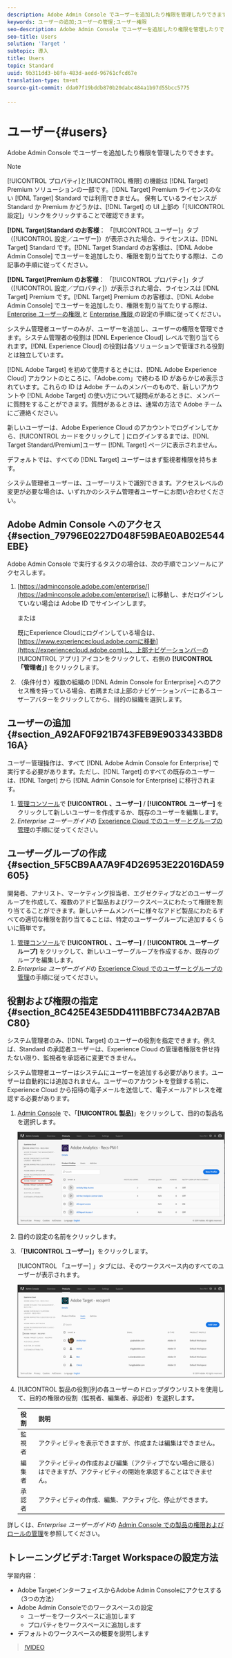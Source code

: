 ```yaml
---
description: Adobe Admin Console でユーザーを追加したり権限を管理したりできます。
keywords: ユーザーの追加;ユーザーの管理;ユーザー権限
seo-description: Adobe Admin Console でユーザーを追加したり権限を管理したりできます。
seo-title: Users
solution: 'Target '
subtopic: 導入
title: Users
topic: Standard
uuid: 9b311dd3-b8fa-483d-aedd-96761cfcd67e
translation-type: tm+mt
source-git-commit: dda07f19bddb870b20dabc484a1b97d55bcc5775

---
```



# ユーザー{#users}

Adobe Admin Console でユーザーを追加したり権限を管理したりできます。

>[!NOTE]
>
>[!UICONTROL プロパティ]と[!UICONTROL 権限] の機能は [!DNL Target] Premium ソリューションの一部です。[!DNL Target] Premium ライセンスのない [!DNL Target] Standard では利用できません。
>保有しているライセンスが Standard か Premium かどうかは、[!DNL Target] の UI 上部の「[!UICONTROL 設定]」リンクをクリックすることで確認できます。
>
>**[!DNL Target]Standard のお客様**： 「[!UICONTROL ユーザー]」タブ（[!UICONTROL 設定／ユーザー]）が表示された場合、ライセンスは、[!DNL Target] Standard です。[!DNL Target Standard のお客様は、[!DNL Adobe Admin Console] でユーザーを追加したり、権限を割り当てたりする際は、この記事の手順に従ってください。
>
>**[!DNL Target]Premium のお客様**： 「[!UICONTROL プロパティ]」タブ（[!UICONTROL 設定／プロパティ]）が表示された場合、ライセンスは [!DNL Target] Premium です。[!DNL Target] Premium のお客様は、[!DNL Adobe Admin Console] でユーザーを追加したり、権限を割り当てたりする際は、[ Enterprise ユーザーの権限 ](/help/administrating-target/c-user-management/property-channel/property-channel.md) と [Enterprise 権限 ](/help/administrating-target/c-user-management/property-channel/properties-overview.md) の設定の手順に従ってください。

システム管理者ユーザーのみが、ユーザーを追加し、ユーザーの権限を管理できます。システム管理者の役割は [!DNL Experience Cloud] レベルで割り当てられます。[!DNL Experience Cloud] の役割は各ソリューションで管理される役割とは独立しています。

[!DNL Adobe Target] を初めて使用するときには、[!DNL Adobe Experience Cloud] アカウントのところに、「Adobe.com」で終わる ID があらかじめ表示されています。これらの ID は Adobe チームのメンバーのもので、新しいアカウントや [!DNL Adobe Target] の使い方について疑問点があるときに、メンバーに質問をすることができます。質問があるときは、通常の方法で Adobe チームにご連絡ください。

新しいユーザーは、Adobe Experience Cloud のアカウントでログインしてから、[!UICONTROL  カードをクリックして ] にログインするまでは、[!DNL Target Standard/Premium]ユーザー [!DNL Target] ページに表示されません。

デフォルトでは、すべての [!DNL Target] ユーザーはまず監視者権限を持ちます。

システム管理者ユーザーは、ユーザーリストで識別できます。アクセスレベルの変更が必要な場合は、いずれかのシステム管理者ユーザーにお問い合わせください。

## Adobe Admin Console へのアクセス {#section_79796E0227D048F59BAE0AB02E544EBE}

Adobe Admin Console で実行するタスクの場合は、次の手順でコンソールにアクセスします。

1. [https://adminconsole.adobe.com/enterprise/](https://adminconsole.adobe.com/enterprise/) に移動し、まだログインしていない場合は Adobe ID でサインインします。

   または

   既にExperience Cloudにログインしている場合は、 [https://www.experiencecloud.adobe.comに移動](https://experiencecloud.adobe.com)し、上部ナビゲーションバーの [!UICONTROL アプリ] アイコンをクリックして、右側の **[!UICONTROL 「管理者」]** をクリックします。

1. （条件付き）複数の組織の [!DNL Admin Console for Enterprise] へのアクセス権を持っている場合、右隅または上部のナビゲーションバーにあるユーザーアバターをクリックしてから、目的の組織を選択します。

## ユーザーの追加 {#section_A92AF0F921B743FEB9E9033433BD816A}

ユーザー管理操作は、すべて [!DNL Adobe Admin Console for Enterprise] で実行する必要があります。ただし、[!DNL Target] のすべての既存のユーザーは、[!DNL Target] から [!DNL Admin Console for Enterprise] に移行されます。

1. [管理コンソール](../../../administrating-target/c-user-management/c-user-management/user-management.md#section_79796E0227D048F59BAE0AB02E544EBE)で **[!UICONTROL 、ユーザー]** / **[!UICONTROL ユーザー]** をクリックして新しいユーザーを作成するか、既存のユーザーを編集します。
1. *Enterprise ユーザーガイド*の [Experience Cloud でのユーザーとグループの管理](https://helpx.adobe.com/enterprise/help/users.html)の手順に従ってください。

## ユーザーグループの作成 {#section_5F5CB9AA7A9F4D26953E22016DA59605}

開発者、アナリスト、マーケティング担当者、エグゼクティブなどのユーザーグループを作成して、複数のアドビ製品およびワークスペースにわたって権限を割り当てることができます。新しいチームメンバーに様々なアドビ製品にわたるすべての適切な権限を割り当てることは、特定のユーザーグループに追加するくらいに簡単です。

1. [管理コンソール](../../../administrating-target/c-user-management/c-user-management/user-management.md#section_79796E0227D048F59BAE0AB02E544EBE)で **[!UICONTROL 、ユーザー]** / **[!UICONTROL ユーザーグループ]** をクリックして、新しいユーザーグループを作成するか、既存のグループを編集します。
1. *Enterprise ユーザーガイド*の [Experience Cloud でのユーザーとグループの管理](https://helpx.adobe.com/enterprise/help/users.html)の手順に従ってください。

## 役割および権限の指定 {#section_8C425E43E5DD4111BBFC734A2B7ABC80}

システム管理者のみ、[!DNL Target] のユーザーの役割を指定できます。例えば、Standard の承認者ユーザーは、Experience Cloud の管理者権限を併せ持たない限り、監視者を承認者に変更できません。

システム管理者ユーザーはシステムにユーザーを追加する必要があります。ユーザーは自動的には追加されません。ユーザーのアカウントを登録する前に、Experience Cloud から招待の電子メールを送信して、電子メールアドレスを確認する必要があります。

1. [Admin Console](../../../administrating-target/c-user-management/c-user-management/user-management.md#section_79796E0227D048F59BAE0AB02E544EBE) で、「**[!UICONTROL 製品]**」をクリックして、目的の製品名を選択します。

   ![「製品」タブ](/help/administrating-target/c-user-management/c-user-management/assets/workspace-new.png)

1. 目的の設定の名前をクリックします。
1. 「**[!UICONTROL ユーザー]**」をクリックします。

   [!UICONTROL 「ユーザー] 」タブには、そのワークスペース内のすべてのユーザーが表示されます。

   ![設定ユーザー](/help/administrating-target/c-user-management/c-user-management/assets/configuration_users-new.png)

1. [!UICONTROL 製品の役割]列の各ユーザーのドロップダウンリストを使用して、目的の権限の役割（監視者、編集者、承認者）を選択します。

   | 役割 | 説明 |
   |--- |--- |
   | 監視者 | アクティビティを表示できますが、作成または編集はできません。 |
   | 編集者 | アクティビティの作成および編集（アクティブでない場合に限る）はできますが、アクティビティの開始を承認することはできません。 |
   | 承認者 | アクティビティの作成、編集、アクティブ化、停止ができます。 |

詳しくは、*Enterprise ユーザーガイド*の [Admin Console での製品の権限およびロールの管理](https://helpx.adobe.com/enterprise/help/manage-permissions-and-roles.html)を参照してください。

## トレーニングビデオ:Target Workspaceの設定方法

学習内容：

* Adobe TargetインターフェイスからAdobe Admin Consoleにアクセスする（3つの方法）
* Adobe Admin Consoleでのワークスペースの設定
   * ユーザーをワークスペースに追加します
   * プロパティをワークスペースに追加します
* デフォルトのワークスペースの概要を説明します

>[!VIDEO](https://video.tv.adobe.com/v/19463/)
